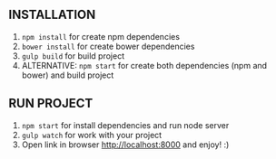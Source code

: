 INSTALLATION
------------

1. `npm install` for create npm dependencies
2. `bower install` for create bower dependencies
3. `gulp build` for build project
3. ALTERNATIVE: `npm start` for create both dependencies (npm and bower) and build project

RUN PROJECT
-----------
1. `npm start` for install dependencies and run node server
2. `gulp watch` for work with your project
3. Open link in browser  [http://localhost:8000](http://localhost:8000) and enjoy! :)